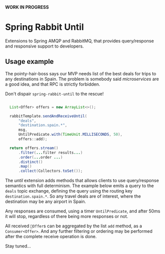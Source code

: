 **WORK IN PROGRESS**

Spring Rabbit Until
===================

Extensions to Spring AMQP and RabbitMQ, that provides query/response and
responsive support to developers.

Usage example
-------------

The pointy-hair-boss says our MVP needs list of the best deals for trips to any
destinations in Spain. The problem is somebody said _microservices_ are a good
idea, and that RPC is strictly forbidden.

Don't dispair `spring-rabbit-until` to the rescue!

```java

  List<Offer> offers = new ArrayList<>();

  rabbitTemplate.sendAndReceiveUntil(
      "deals",
      "destination.spain.*",
      msg,
      UntilPredicate.with(TimeUnit.MILLISECONDS, 50),
      offers::add);

  return offers.stream()
      .filter(...filter results...)
      .order(...order ...)
      .distinct()
      .map()
      .collect(Collectors.toSet());

```

The _until_ extension adds methods that allows clients to use query/response
semantics with full determinism. The example below emits a query to the `deals`
topic exchange, defining the query using the routing key `destination.spain.*`.
So any travel deals are of interest, where the destination may be any airport
in Spain.

Any responses are consumed, using a timer `UntilPredicate`, and after 50ms it
will stop, regardless of there being more responses or not.

All received `Offer`s can be aggregated by the list `add` method, as a
`Consumer<Offer>`. And any further filtering or ordering may be performed after
the complete receive operation is done.

Stay tuned...
